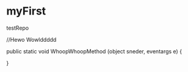 # myFirst
testRepo

//Hewo Wowlddddd

public static void WhoopWhoopMethod (object sneder, eventargs e)
{

}
